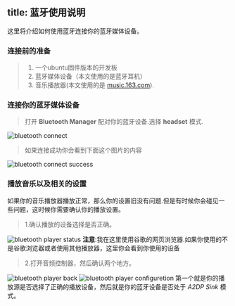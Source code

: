 title: 蓝牙使用说明
---

这里将介绍如何使用蓝牙连接你的蓝牙媒体设备。
### 连接前的准备 ### 

>1. 一个ubuntu固件版本的开发板
>2. 蓝牙媒体设备（本文使用的是蓝牙耳机）
>3. 音乐播放器(本文使用的是 [music.163.com](https://music.163.com/)).

### 连接你的蓝牙媒体设备 ### 

>打开 **Bluetooth Manager** 配对你的蓝牙设备.选择 **headset** 模式.

![bluetooth connect](/linux/images/vim1/bluetooth_connect.png)

>如果连接成功你会看到下面这个图片的内容

![bluetooth connect success](/linux/images/vim1/bluetooth_connect_success.png)

### 播放音乐以及相关的设置 ###

如果你的音乐播放器播放正常，那么你的设置旧没有问题.但是有时候你会碰见一些问题，这时候你需要确认你的播放设置。

>1.确认播放的设备选择是否正确。

![bluetooth player status](/linux/images/vim1/bluetooth_player_status.png)
**注意**:我在这里使用谷歌的网页浏览器.如果你使用的不是谷歌浏览器或者使用其他播放器，这里你会看到你使用的设备
>2.打开音频控制器，然后确认两个地方。 

![bluetooth player back](/linux/images/vim1/bluetooth_player_back.png) ![bluetooth player configuretion](/linux/images/vim1/bluetooth_player_configuretion.png)
第一个就是你的播放源是否选择了正确的播放设备，然后就是你的蓝牙设备是否处于 *A2DP Sink* 模式。
